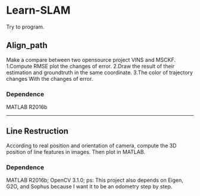# Learn-SLAM
Try to program.

## Align_path 
Make a compare between two opensource project VINS and MSCKF. 1.Compute RMSE plot the changes of error. 2.Draw the result of their estimation and groundtruth in the same coordinate. 3.The color of trajectory changes With the changes of error.

### Dependence
MATLAB R2016b
************************************************************************
## Line Restruction
According to real position and orientation of camera, compute the 3D position of line features in images. Then plot in MATLAB.

### Dependence
MATLAB R2016b; OpenCV 3.1.0; 
ps: This project also depends on Eigen, G2O, and Sophus because I want it to be an odometry step by step.
